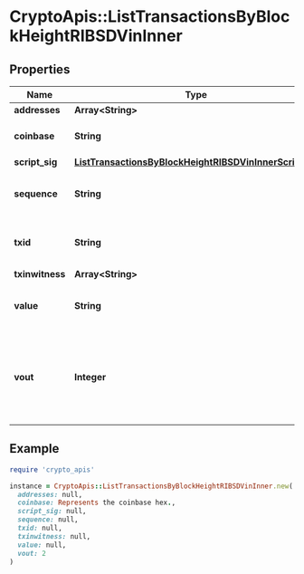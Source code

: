 # CryptoApis::ListTransactionsByBlockHeightRIBSDVinInner

## Properties

| Name | Type | Description | Notes |
| ---- | ---- | ----------- | ----- |
| **addresses** | **Array&lt;String&gt;** |  |  |
| **coinbase** | **String** | Represents the coinbase hex. |  |
| **script_sig** | [**ListTransactionsByBlockHeightRIBSDVinInnerScriptSig**](ListTransactionsByBlockHeightRIBSDVinInnerScriptSig.md) |  |  |
| **sequence** | **String** | Represents the script sequence number. |  |
| **txid** | **String** | Represents the reference transaction identifier. | [optional] |
| **txinwitness** | **Array&lt;String&gt;** |  |  |
| **value** | **String** | Represents the sent/received amount. | [optional] |
| **vout** | **Integer** | It refers to the index of the output address of this transaction. The index starts from 0. |  |

## Example

```ruby
require 'crypto_apis'

instance = CryptoApis::ListTransactionsByBlockHeightRIBSDVinInner.new(
  addresses: null,
  coinbase: Represents the coinbase hex.,
  script_sig: null,
  sequence: null,
  txid: null,
  txinwitness: null,
  value: null,
  vout: 2
)
```

